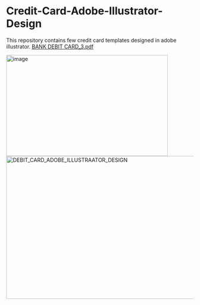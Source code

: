 # Credit-Card-Adobe-Illustrator-Design

This repository contains few credit card templates designed in adobe illustrator.
[BANK DEBIT CARD_3.pdf](https://github.com/user-attachments/files/21456078/BANK.DEBIT.CARD_3.pdf)

<img width="434" height="271" alt="image" src="https://github.com/user-attachments/assets/e9af707a-e7b4-4738-abee-927b97597f56" />


<img width="695" height="383" alt="DEBIT_CARD_ADOBE_ILLUSTRAATOR_DESIGN" src="https://github.com/user-attachments/assets/0222ba48-e1ea-4851-9ece-dbca6d107f8d" />
